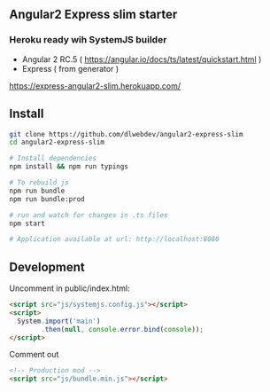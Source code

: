 ## Angular2 Express slim starter
### Heroku ready wih SystemJS builder

- Angular 2 RC.5 ( https://angular.io/docs/ts/latest/quickstart.html )
- Express ( from generator )

https://express-angular2-slim.herokuapp.com/

## Install
```bash
git clone https://github.com/dlwebdev/angular2-express-slim
cd angular2-express-slim

# Install dependencies
npm install && npm run typings

# To rebuild js
npm run bundle
npm run bundle:prod

# run and watch for changes in .ts files
npm start

# Application available at url: http://localhost:8080
```

## Development
Uncomment in public/index.html:

```html
<script src="js/systemjs.config.js"></script>
<script>
  System.import('main')
        .then(null, console.error.bind(console));
</script>
```

Comment out
```html
<!-- Production mod -->
<script src="js/bundle.min.js"></script>
```